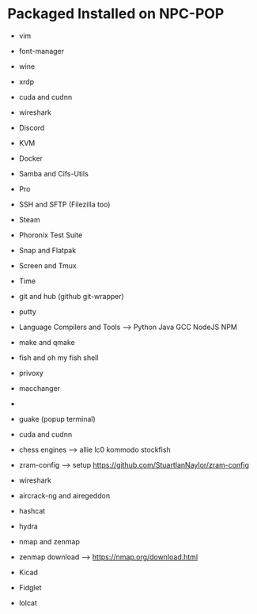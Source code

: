 # Packaged Installed on NPC-POP
- vim
- font-manager
- wine
- xrdp
- cuda and cudnn
- wireshark
- Discord
- KVM
- Docker
- Samba and Cifs-Utils
- Pro
- SSH and SFTP (Filezilla too)
- Steam
- Phoronix Test Suite
- Snap and Flatpak
- Screen and Tmux
- Time
- git and hub (github git-wrapper)
- putty
- Language Compilers and Tools --> Python Java GCC NodeJS NPM
- make and qmake
- fish and oh my fish shell
- privoxy
- macchanger
- 
- guake (popup terminal)

- cuda and cudnn
- chess engines --> allie lc0 kommodo stockfish



- zram-config --> setup https://github.com/StuartIanNaylor/zram-config



- wireshark
- aircrack-ng and airegeddon
- hashcat
- hydra
- nmap and zenmap
- zenmap download --> https://nmap.org/download.html

- Kicad
- Fidglet
- lolcat
